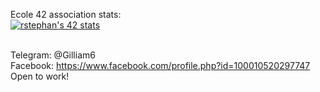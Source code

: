 Ecole 42 association stats:<br>
[![rstephan's 42 stats](https://badge42.vercel.app/api/v2/cl3e9ush2022109l7r1a5rld5/stats?cursusId=21&coalitionId=89)](https://github.com/JaeSeoKim/badge42)

<br>Telegram: @Gilliam6 <br>
Facebook: https://www.facebook.com/profile.php?id=100010520297747 <br>
Open to work! <br>
<!---
Gilliam6/Gilliam6 is a ✨ special ✨ repository because its `README.md` (this file) appears on your GitHub profile.
You can click the Preview link to take a look at your changes.
--->
